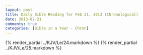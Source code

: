 ```yaml
---
layout: post
title: Daily Bible Reading for Feb 21, 2013 (Chronological)
date: 2013-02-21
comments: true
categories: [Bible in a Year - Chron]
---
```

{% render_partial ../KJV/Le/24.markdown %}
{% render_partial ../KJV/Le/25.markdown %}
